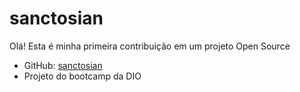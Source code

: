 # sanctosian

Olá! Esta é minha primeira contribuição em um projeto Open Source 

- GitHub: [sanctosian](https://github.com/sanctosian)
- Projeto do bootcamp da DIO